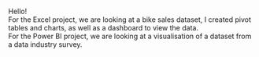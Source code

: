 Hello!\
For the Excel project, we are looking at a bike sales dataset, I created pivot tables and charts, as well as a dashboard to view the data.\
For the Power BI project, we are looking at a visualisation of a dataset from a data industry survey.
